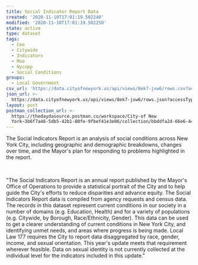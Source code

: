 ```yaml
---
title: Social Indicator Report Data
created: '2020-11-10T17:01:19.502240'
modified: '2020-11-10T17:01:19.502250'
state: active
type: dataset
tags:
  - Ceo
  - Citywide
  - Indicators
  - Moo
  - Nycopp
  - Social Conditions
groups:
  - Local Government
csv_url: 'https://data.cityofnewyork.us/api/views/8ek7-jxw6/rows.csv?accessType=DOWNLOAD'
json_url: >-
  https://data.cityofnewyork.us/api/views/8ek7-jxw6/rows.json?accessType=DOWNLOAD
layout: post
postman_collection_url: >-
  https://thedaydasource.postman.co/workspace/City-of New
  York~3b6f7a46-5db5-42b1-80fe-9fbef41e3e06/collection/bbddfa2d-66e6-442e-aef4-eb70c3043e8d
---
```

The Social Indicators Report is an analysis of social conditions across New York City, including geographic and demographic breakdowns, changes over time, and the Mayor's plan for responding to problems highlighted in the report.

</br></p>"The Social Indicators Report is an annual report published by the Mayor's Office of Operations to provide a statistical portrait of the City and to help guide the City's efforts to reduce disparities and advance equity. The Social Indicators Report data is compiled from agency requests and census data. The records in this dataset represent current conditions in our society in a number of domains (e.g. Education, Health) and for a variety of populations (e.g. Citywide, by Borough, Race/Ethnicity, Gender). This data can be used to get a clearer understanding of current conditions in New York City, and identifying unmet needs, and areas where progress is being made. 
Local Law 177 requires the City to report data disaggregated by race, gender, income, and sexual orientation. This year's update meets that requirement wherever feasible. Data on sexual identity is not currently collected at the individual level for the indicators included in this update."
